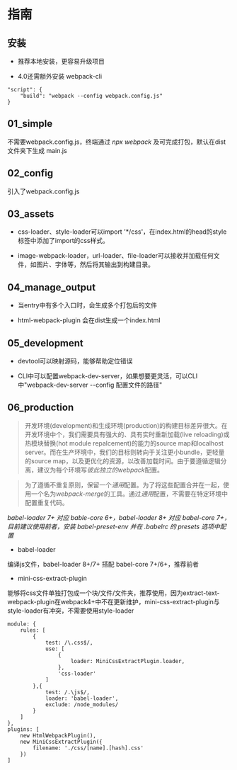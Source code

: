 # 指南

## 安装

- 推荐本地安装，更容易升级项目

- 4.0还需额外安装 webpack-cli

```
"script": {
    "build": "webpack --config webpack.config.js"
}
```

## 01_simple

不需要webpack.config.js，终端通过 *npx webpack* 及可完成打包，默认在dist文件夹下生成 main.js

## 02_config

引入了webpack.config.js

## 03_assets

- css-loader、style-loader可以import '*/css'，在index.html的head的style标签中添加了import的css样式。

- image-webpack-loader，url-loader、file-loader可以接收并加载任何文件，如图片、字体等，然后将其输出到构建目录。

## 04_manage_output

- 当entry中有多个入口时，会生成多个打包后的文件

- html-webpack-plugin 会在dist生成一个index.html

## 05_development

- devtool可以映射源码，能够帮助定位错误

- CLI中可以配置webpack-dev-server，如果想要更灵活，可以CLI中"webpack-dev-server --config 配置文件的路径"

## 06_production

> 开发环境(development)和生成环境(production)的构建目标差异很大。在开发环境中个，我们需要具有强大的、具有实时重新加载(live reloading)或热模块替换(hot module repalcement)的能力的source map和localhost server。而在生产环境中，我们的目标则转向于关注更小bundle，更轻量的source map，以及更优化的资源，以改善加载时间。由于要遵循逻辑分离，建议为每个环境写*彼此独立的webpack*配置。

> 为了遵循不重复原则，保留一个*通用*配置。为了将这些配置合并在一起，使用一个名为*webpack-merge*的工具。通过*通用*配置，不需要在特定环境中配置重复代码。

*babel-loader 7+ 对应 bable-core 6+，babel-loader 8+ 对应 babel-core 7+，目前建议使用前者，安装 babel-preset-env 并在 .babelrc 的 presets 选项中配置*

- babel-loader

编译js文件，babel-loader 8+/7+ 搭配 babel-core 7+/6+，推荐前者

- mini-css-extract-plugin

能够将css文件单独打包成一个块/文件/文件夹，推荐使用，因为extract-text-webpack-plugin在webpack4+中不在更新维护，mini-css-extract-plugin与style-loader有冲突，不需要使用style-loader

```
module: {
    rules: [
        {
            test: /\.css$/,
            use: [
                {
                    loader: MiniCssExtractPlugin.loader,
                },
                'css-loader'
            ]
        },{
            test: /.\js$/,
            loader: 'babel-loader',
            exclude: /node_modules/
        }
    ]
},
plugins: [
    new HtmlWebpackPlugin(),
    new MiniCssExtractPlugin({
        filename: './css/[name].[hash].css'
    })
]
```